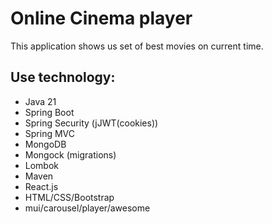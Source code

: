 # Online Cinema player    
  This application shows us set of best movies on current time. 
## Use technology:
* Java 21
* Spring Boot
* Spring Security (jJWT(cookies))
* Spring MVC
* MongoDB
* Mongock (migrations)
* Lombok
* Maven
* React.js
* HTML/CSS/Bootstrap
* mui/carousel/player/awesome
